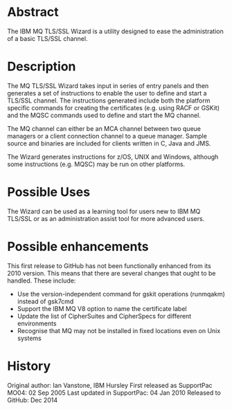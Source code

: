 
Abstract
========
The IBM MQ TLS/SSL Wizard is a utility designed to ease the administration 
of a basic TLS/SSL channel.

Description
===========
The MQ TLS/SSL Wizard takes input in series of entry panels and then generates
a set of instructions to enable the user to define and start a TLS/SSL channel. 
The instructions generated include both the platform specific commands for creating
the certificates (e.g. using RACF or GSKit) and the MQSC commands used to define 
and start the MQ channel.

The MQ channel can either be an MCA channel between two queue managers or a client 
connection channel to a queue manager. Sample source and binaries are included 
for clients written in C, Java and JMS.

The Wizard generates instructions for z/OS, UNIX and Windows, although some 
instructions (e.g. MQSC) may be run on other platforms.

Possible Uses
=============
The Wizard can be used as a learning tool for users new to IBM MQ TLS/SSL 
or as an administration assist tool for more advanced users.

Possible enhancements
=====================
This first release to GitHub has not been functionally enhanced from its 2010
version. This means that there are several changes that ought to be handled. 
These include:
* Use the version-independent command for gskit operations (runmqakm) instead of gsk7cmd
* Support the IBM MQ V8 option to name the certificate label
* Update the list of CipherSuites and CipherSpecs for different environments
* Recognise that MQ may not be installed in fixed locations even on Unix systems   

History
=======
Original author: Ian Vanstone, IBM Hursley
First released as SupportPac MO04: 02 Sep 2005
Last updated in SupportPac: 04 Jan 2010
Released to GitHub: Dec 2014
